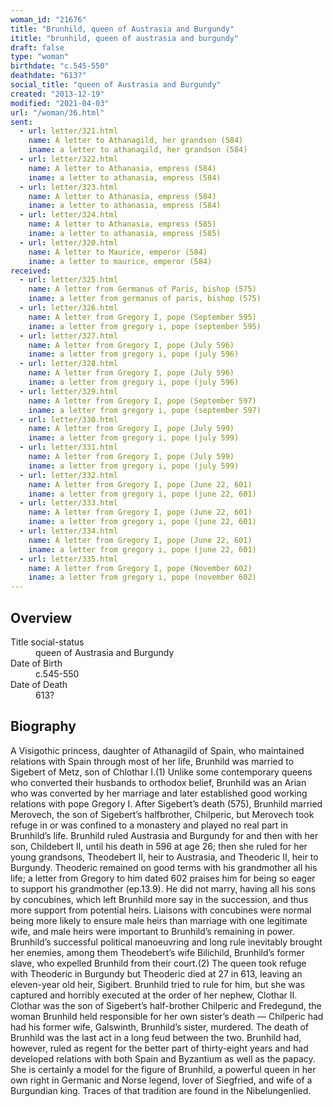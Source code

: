 ```yaml
---
woman_id: "21676"
title: "Brunhild, queen of Austrasia and Burgundy"
ititle: "brunhild, queen of austrasia and burgundy"
draft: false
type: "woman"
birthdate: "c.545-550"
deathdate: "613?"
social_title: "queen of Austrasia and Burgundy"
created: "2013-12-19"
modified: "2021-04-03"
url: "/woman/36.html"
sent:
  - url: letter/321.html
    name: A letter to Athanagild, her grandson (584)
    iname: a letter to athanagild, her grandson (584)
  - url: letter/322.html
    name: A letter to Athanasia, empress (584)
    iname: a letter to athanasia, empress (584)
  - url: letter/323.html
    name: A letter to Athanasia, empress (584)
    iname: a letter to athanasia, empress (584)
  - url: letter/324.html
    name: A letter to Athanasia, empress (585)
    iname: a letter to athanasia, empress (585)
  - url: letter/320.html
    name: A letter to Maurice, emperor (584)
    iname: a letter to maurice, emperor (584)
received:
  - url: letter/325.html
    name: A letter from Germanus of Paris, bishop (575)
    iname: a letter from germanus of paris, bishop (575)
  - url: letter/326.html
    name: A letter from Gregory I, pope (September 595)
    iname: a letter from gregory i, pope (september 595)
  - url: letter/327.html
    name: A letter from Gregory I, pope (July 596)
    iname: a letter from gregory i, pope (july 596)
  - url: letter/328.html
    name: A letter from Gregory I, pope (July 596)
    iname: a letter from gregory i, pope (july 596)
  - url: letter/329.html
    name: A letter from Gregory I, pope (September 597)
    iname: a letter from gregory i, pope (september 597)
  - url: letter/330.html
    name: A letter from Gregory I, pope (July 599)
    iname: a letter from gregory i, pope (july 599)
  - url: letter/331.html
    name: A letter from Gregory I, pope (July 599)
    iname: a letter from gregory i, pope (july 599)
  - url: letter/332.html
    name: A letter from Gregory I, pope (June 22, 601)
    iname: a letter from gregory i, pope (june 22, 601)
  - url: letter/333.html
    name: A letter from Gregory I, pope (June 22, 601)
    iname: a letter from gregory i, pope (june 22, 601)
  - url: letter/334.html
    name: A letter from Gregory I, pope (June 22, 601)
    iname: a letter from gregory i, pope (june 22, 601)
  - url: letter/335.html
    name: A letter from Gregory I, pope (November 602)
    iname: a letter from gregory i, pope (november 602)
---
```

<h2 class="mt-4">Overview</h2><dt>Title social-status</dt><dd>queen of Austrasia and Burgundy</dd><dt>Date of Birth</dt><dd>c.545-550</dd><dt>Date of Death</dt><dd>613?</dd><h2 class="mt-4">Biography</h2>A Visigothic princess, daughter of Athanagild of Spain, who maintained relations with Spain through most of her life, Brunhild was married to Sigebert of Metz, son of Chlothar I.(1)   Unlike some contemporary queens who converted their husbands to orthodox belief, Brunhild was an Arian who was converted by her marriage and later established good working relations with pope Gregory I.  After Sigebert’s death (575), Brunhild married Merovech, the son of Sigebert’s halfbrother, Chilperic, but Merovech took refuge in or was confined to a monastery and played no real part in Brunhild’s life.  Brunhild ruled Austrasia and Burgundy for and then with her son, Childebert II, until his death in 596 at age 26; then she ruled for her young grandsons, Theodebert II, heir to Austrasia, and Theoderic II, heir to Burgundy.  Theoderic remained on good terms with his grandmother all his life; a letter from Gregory to him dated 602 praises him for being so eager to support his grandmother (ep.13.9).  He did not marry, having all his sons by concubines, which left Brunhild more say in the succession, and thus more support from potential heirs.  Liaisons with concubines were normal being more likely to ensure male heirs than marriage with one legitimate wife, and male heirs were important to Brunhild’s remaining in power.
Brunhild’s successful political manoeuvring and long rule inevitably brought her enemies, among them Theodebert’s wife Bilichild, Brunhild’s former slave, who expelled Brunhild from their court.(2)  The queen took refuge with Theoderic in Burgundy but Theoderic died at 27 in 613, leaving an eleven-year old heir, Sigibert.  Brunhild tried to rule for him, but she was captured and horribly executed at the order of her nephew, Clothar II.  Clothar was the son of Sigebert’s half-brother Chilperic and Fredegund, the woman Brunhild held responsible for her own sister’s death — Chilperic had had his former wife, Galswinth, Brunhild’s sister, murdered.  The death of Brunhild was the last act in a long feud between the two.
Brunhild had, however, ruled as regent for the better part of thirty-eight years and had developed relations with both Spain and Byzantium as well as the papacy.  She is certainly a model for the figure of Brunhild, a powerful queen in her own right in Germanic and Norse legend, lover of Siegfried, and wife of a Burgundian king.  Traces of that tradition are found in the Nibelungenlied.

